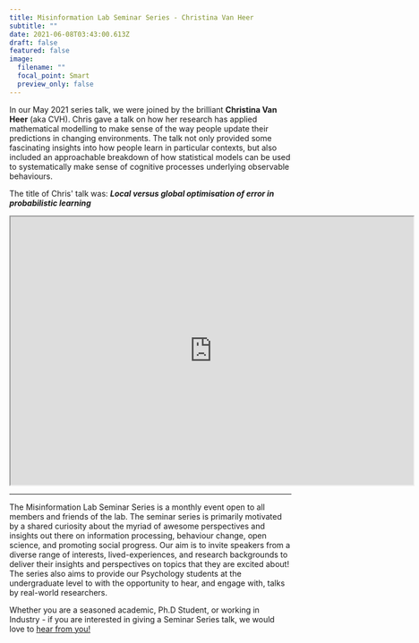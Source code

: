 ```yaml
---
title: Misinformation Lab Seminar Series - Christina Van Heer
subtitle: ""
date: 2021-06-08T03:43:00.613Z
draft: false
featured: false
image:
  filename: ""
  focal_point: Smart
  preview_only: false
---
```


In our May 2021 series talk, we were joined by the brilliant **Christina Van Heer** (aka CVH). Chris gave a talk on how her research has applied mathematical modelling to make sense of the way people update their predictions in changing environments. The talk not only provided some fascinating insights into how people learn in particular contexts, but also included an approachable breakdown of how statistical models can be used to systematically make sense of cognitive processes underlying observable behaviours. 

The title of Chris' talk was: ***Local versus global optimisation of error in probabilistic learning***

<iframe src="https://drive.google.com/file/d/1CT3GvQl7wNkc0EJxYgBKHiZJMcWSwMay/preview" width="720" height="480" allow="autoplay"></iframe>

---
The Misinformation Lab Seminar Series is a monthly event open to all members and friends of the lab. The seminar series is primarily motivated by a shared curiosity about the myriad of awesome perspectives and insights out there on information processing, behaviour change, open science, and promoting social progress. Our aim is to invite speakers from a diverse range of interests, lived-experiences, and research backgrounds to deliver their insights and perspectives on topics that they are excited about! The series also aims to provide our Psychology students at the undergraduate level to with the opportunity to hear, and engage with, talks by real-world researchers.

Whether you are a seasoned academic, Ph.D Student, or working in Industry - if you are interested in giving a Seminar Series talk, we would love to [hear from you!](mailto:josh.rhee@deakin.edu.au)
